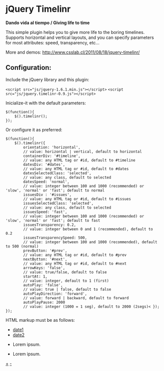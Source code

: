 jQuery Timelinr
=============

[id]: http://www.csslab.cl/wp-content/uploads/2011/08/Screen-Shot-2012-08-03-at-12.19.30-700x342.png "jQuery Timelinr"

**Dando vida al tiempo / Giving life to time**

This simple plugin helps you to give more life to the boring timelines. Supports horizontal and vertical layouts, and you can specify parameters for most attributes: speed, transparency, etc...

More and demos: http://www.csslab.cl/2011/08/18/jquery-timelinr/

Configuration:
-------

Include the jQuery library and this plugin:

`<script src="js/jquery-1.6.1.min.js"></script>`
`<script src="js/jquery.timelinr-0.9.js"></script>`

Inicialize-it with the default parameters:

	$(function(){
   		$().timelinr();
	});

Or configure it as preferred:

	$(function(){
		$().timelinr({
			orientation: 'horizontal',
			// value: horizontal | vertical, default to horizontal
			containerDiv: '#timeline',
			// value: any HTML tag or #id, default to #timeline
			datesDiv: '#dates',
			// value: any HTML tag or #id, default to #dates
			datesSelectedClass: 'selected',
			// value: any class, default to selected
			datesSpeed: 'normal',
			// value: integer between 100 and 1000 (recommended) or 'slow', 'normal' or 'fast'; default to normal
			issuesDiv : '#issues',
			// value: any HTML tag or #id, default to #issues
			issuesSelectedClass: 'selected',
			// value: any class, default to selected
			issuesSpeed: 'fast',
			// value: integer between 100 and 1000 (recommended) or 'slow', 'normal' or 'fast'; default to fast
			issuesTransparency: 0.2,
			// value: integer between 0 and 1 (recommended), default to 0.2
			issuesTransparencySpeed: 500,
			// value: integer between 100 and 1000 (recommended), default to 500 (normal)
			prevButton: '#prev',
			// value: any HTML tag or #id, default to #prev
			nextButton: '#next',
			// value: any HTML tag or #id, default to #next
			arrowKeys: 'false',
			// value: true/false, default to false
			startAt: 1,
			// value: integer, default to 1 (first)
			autoPlay: 'false',
			// value: true | false, default to false
			autoPlayDirection: 'forward',
			// value: forward | backward, default to forward
			autoPlayPause: 2000
			// value: integer (1000 = 1 seg), default to 2000 (2segs)< });
	});

HTML markup must be as follows:

<div id="timeline">
   <ul id="dates">
      <li><a href="#">date1</a></li>
      <li><a href="#">date2</a></li>
   </ul>
   <ul id="issues">
      <li id="date1">
         <p>Lorem ipsum.</p>
      </li>
      <li id="date2">
         <p>Lorem ipsum.</p>
      </li>
   </ul>
   <a href="#" id="next">+</a> <!-- optional -->
   <a href="#" id="prev">-</a> <!-- optional -->
</div>
